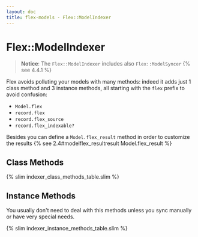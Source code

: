 ```yaml
---
layout: doc
title: flex-models - Flex::ModelIndexer
---
```


# Flex::ModelIndexer

> __Notice__: The `Flex::ModelIndexer` includes also `Flex::ModelSyncer` {% see 4.4.1 %}

Flex avoids polluting your models with many methods: indeed it adds just 1 class method and 3 instance methods, all starting with the `flex` prefix to avoid confusion:

* `Model.flex`
* `record.flex`
* `record.flex_source`
* `record.flex_indexable?`

Besides you can define a `Model.flex_result` method in order to customize the results {% see 2.4#modelflex_resultresult Model.flex_result %}

## Class Methods

{% slim indexer_class_methods_table.slim %}

## Instance Methods

You usually don't need to deal with this methods unless you sync manually or have very special needs.

{% slim indexer_instance_methods_table.slim %}
